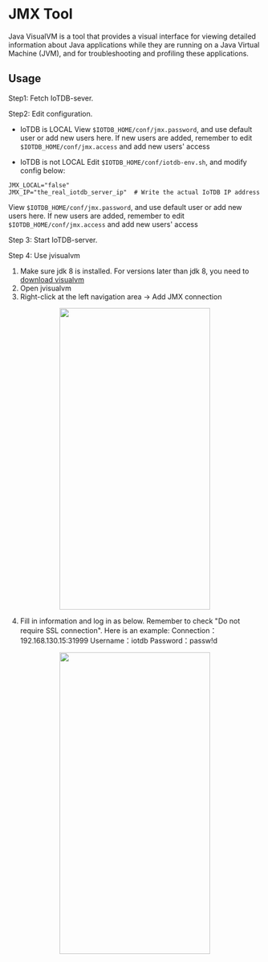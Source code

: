 <!--

    Licensed to the Apache Software Foundation (ASF) under one
    or more contributor license agreements.  See the NOTICE file
    distributed with this work for additional information
    regarding copyright ownership.  The ASF licenses this file
    to you under the Apache License, Version 2.0 (the
    "License"); you may not use this file except in compliance
    with the License.  You may obtain a copy of the License at
    
        http://www.apache.org/licenses/LICENSE-2.0
    
    Unless required by applicable law or agreed to in writing,
    software distributed under the License is distributed on an
    "AS IS" BASIS, WITHOUT WARRANTIES OR CONDITIONS OF ANY
    KIND, either express or implied.  See the License for the
    specific language governing permissions and limitations
    under the License.

-->

# JMX Tool

Java VisualVM is a tool that provides a visual interface for viewing detailed information about Java applications while they are running on a Java Virtual Machine (JVM), and for troubleshooting and profiling these applications. 

## Usage

Step1: Fetch IoTDB-sever.

Step2: Edit configuration.

* IoTDB is LOCAL
View `$IOTDB_HOME/conf/jmx.password`, and use default user or add new users here.
If new users are added, remember to edit `$IOTDB_HOME/conf/jmx.access` and add new users' access

* IoTDB is not LOCAL
Edit `$IOTDB_HOME/conf/iotdb-env.sh`, and modify config below:
```
JMX_LOCAL="false"
JMX_IP="the_real_iotdb_server_ip"  # Write the actual IoTDB IP address
```
View `$IOTDB_HOME/conf/jmx.password`, and use default user or add new users here.
If new users are added, remember to edit `$IOTDB_HOME/conf/jmx.access` and add new users' access

Step 3: Start IoTDB-server.

Step 4: Use jvisualvm
1. Make sure jdk 8 is installed. For versions later than jdk 8, you need to [download visualvm](https://visualvm.github.io/download.html) 
2. Open jvisualvm
3. Right-click at the left navigation area -> Add JMX connection
<img style="width:100%; max-width:300px; max-height:600px; margin-left:auto; margin-right:auto; display:block;" src="https://user-images.githubusercontent.com/19167280/81464569-725e0200-91f5-11ea-9ff9-49745f4c9ef2.png">

4. Fill in information and log in as below. Remember to check "Do not require SSL connection".
Here is an example:
Connection：192.168.130.15:31999
Username：iotdb
Password：passw!d
<img style="width:100%; max-width:300px; max-height:600px; margin-left:auto; margin-right:auto; display:block;" src="https://user-images.githubusercontent.com/19167280/81464639-ed271d00-91f5-11ea-91a0-b4fe9cb8204e.png">

